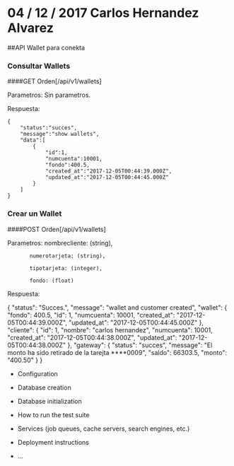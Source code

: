 # 04 / 12 / 2017 Carlos Hernandez Alvarez

##API Wallet para conekta

### Consultar Wallets

  ####GET Orden[/api/v1/wallets] 

  Parametros: Sin parametros.

  Respuesta:  

    {
        "status":"succes",
        "message":"show wallets",
        "data":[
            {
                "id":1,
                "numcuenta":10001,
                "fondo":400.5,
                "created_at":"2017-12-05T00:44:39.000Z",
                "updated_at":"2017-12-05T00:44:45.000Z"
            }
        ]
    }

 ### Crear un Wallet

  ####POST Orden[/api/v1/wallets] 

  Parametros: 
           nombrecliente: (string),

           numerotarjeta: (string),

           tipotarjeta: (integer),

           fondo: (float)

  Respuesta:  

  {
    "status": "Succes.",
    "message": "wallet and customer created",
    "wallet": {
        "fondo": 400.5,
        "id": 1,
        "numcuenta": 10001,
        "created_at": "2017-12-05T00:44:39.000Z",
        "updated_at": "2017-12-05T00:44:45.000Z"
    },
    "cliente": {
        "id": 1,
        "nombre": "carlos hernandez",
        "numcuenta": 10001,
        "created_at": "2017-12-05T00:44:38.000Z",
        "updated_at": "2017-12-05T00:44:38.000Z"
    },
    "gateway": {
        "status": "succes",
        "message": "El monto ha sido retirado de la tarejta ****0009",
        "saldo": 66303.5,
        "monto": "400.50"
    }
  }

 

* Configuration

* Database creation

* Database initialization

* How to run the test suite

* Services (job queues, cache servers, search engines, etc.)

* Deployment instructions

* ...


